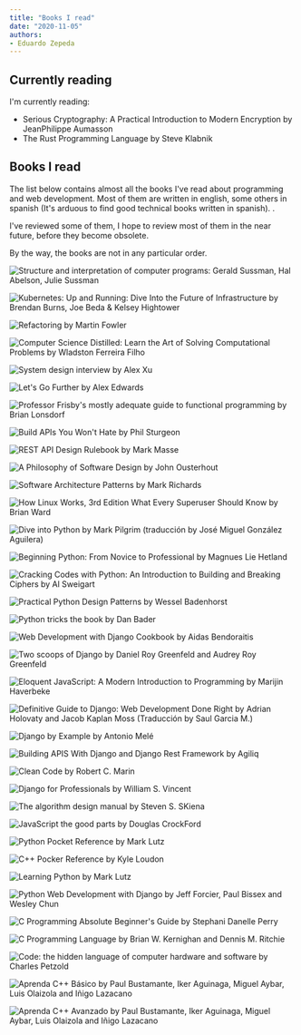 ```yaml
---
title: "Books I read"
date: "2020-11-05"
authors:
- Eduardo Zepeda
---
```


## Currently reading

I'm currently reading:

- Serious Cryptography: A Practical Introduction to Modern Encryption by JeanPhilippe Aumasson
- The Rust Programming Language by Steve Klabnik

## Books I read

The list below contains almost all the books I've read about programming and web development. Most of them are written in english, some others in spanish (It's arduous to find good technical books written in spanish). .

I've reviewed some of them, I hope to review most of them in the near future, before they become obsolete.

By the way, the books are not in any particular order.

![Structure and interpretation of computer programs: Gerald Sussman, Hal Abelson, Julie Sussman](images/sicp-js.jpg "Structure and interpretation of computer programs: Gerald Sussman, Hal Abelson, Julie Sussman")


![Kubernetes: Up and Running: Dive Into the Future of Infrastructure by Brendan Burns, Joe Beda & Kelsey Hightower](images/kubernetes-up-and-running.jpg "Kubernetes: Up and Running: Dive Into the Future of Infrastructure by Brendan Burns, Joe Beda & Kelsey Hightower")


![Refactoring by Martin Fowler](images/refactoring.jpg "Refactoring by Martin Fowler")


![Computer Science Distilled: Learn the Art of Solving Computational Problems by Wladston Ferreira Filho](images/computer-science-distilled.jpg "Computer Science Distilled: Learn the Art of Solving Computational Problems by Wladston Ferreira Filho")


![System design interview by Alex Xu](images/system-design-interview.jpg "System design interview by Alex Xu")


![Let's Go Further by Alex Edwards](images/lets-go-further.jpg "Let's Go Further by Alex Edwards")


![Professor Frisby's mostly adequate guide to functional programming by Brian Lonsdorf](images/professor-frisby.jpg "Professor Frisby's mostly adequate guide to functional programming by Brian Lonsdorf")


![Build APIs You Won't Hate by Phil Sturgeon](images/build-apis-you-wont-hate.jpg "Build APIs You Won't Hate by Phil Sturgeon")


![REST API Design Rulebook by Mark Masse](images/rest-api-design.jpg "REST API Design Rulebook by Mark Masse")


![A Philosophy of Software Design by John Ousterhout](images/a-philosophy-of-software-design.jpg "A Philosophy of Software Design by John Ousterhout")


![Software Architecture Patterns by Mark Richards](images/software-architecture-patterns.jpg "Software Architecture Patterns by Mark Richards")


![How Linux Works, 3rd Edition What Every Superuser Should Know by Brian Ward](images/how-linux-works.jpg "How Linux Works, 3rd Edition What Every Superuser Should Know by Brian Ward")


![Dive into Python by Mark Pilgrim (traducción by José Miguel González Aguilera)](images/dive-into-python.jpg "Dive into Python by Mark Pilgrim (traducción by José Miguel González Aguilera)")


![Beginning Python: From Novice to Professional by Magnues Lie Hetland](images/beginning-python.jpg "Beginning Python: From Novice to Professional by Magnues Lie Hetland")


![Cracking Codes with Python: An Introduction to Building and Breaking Ciphers by Al Sweigart](images/cracking-codes-with-python.jpg "Cracking Codes with Python: An Introduction to Building and Breaking Ciphers by Al Sweigart")


![Practical Python Design Patterns by Wessel Badenhorst](images/practical-python-design-patterns.jpg "Practical Python Design Patterns by Wessel Badenhorst")


![Python tricks the book by Dan Bader](images/python-tricks-the-book.jpg "Python tricks the book by Dan Bader")


![Web Development with Django Cookbook by Aidas Bendoraitis](images/web-development-with-django-cookbook.jpg "Web Development with Django Cookbook by Aidas Bendoraitis")


![Two scoops of Django by Daniel Roy Greenfeld and Audrey Roy Greenfeld](images/two-scoops-of-django.jpg "Two scoops of Django by Daniel Roy Greenfeld and Audrey Roy Greenfeld")


![Eloquent JavaScript: A Modern Introduction to Programming by Marijin Haverbeke](images/eloquent-javascript.jpg "Eloquent JavaScript: A Modern Introduction to Programming by Marijin Haverbeke")


![Definitive Guide to Django: Web Development Done Right by Adrian Holovaty and Jacob Kaplan Moss (Traducción by Saul Garcia M.)](images/the-definitive-guide-to-django.jpg "Definitive Guide to Django: Web Development Done Right by Adrian Holovaty and Jacob Kaplan Moss (Traducción by Saul Garcia M.)")


![Django by Example by Antonio Melé](images/django-by-example.jpg "Django by Example by Antonio Melé")


![Building APIS With Django and Django Rest Framework by Agiliq](images/building-apis-with-django-and-drf.jpg "Building APIS With Django and Django Rest Framework by Agiliq")


![Clean Code by Robert C. Marin](images/clean-code.jpg "Clean Code by Robert C. Marin")


![Django for Professionals by William S. Vincent](images/django-for-professionals.jpg "Django for Professionals by William S. Vincent")


![The algorithm design manual by Steven S. SKiena](images/the-algorithm-design-manual.jpg "The algorithm design manual by Steven S. SKiena")


![JavaScript the good parts by Douglas CrockFord](images/javascript-the-good-parts.jpg "JavaScript the good parts by Douglas CrockFord")


![Python Pocket Reference by Mark Lutz](images/python-pocket-reference.jpg "Python Pocket Reference by Mark Lutz")


![C++ Pocker Reference by Kyle Loudon](images/cpp-pocket-reference.jpg "C++ Pocker Reference by Kyle Loudon")


![Learning Python by Mark Lutz](images/learning-python.jpg "Learning Python by Mark Lutz")


![Python Web Development with Django by Jeff Forcier, Paul Bissex and Wesley Chun](images/python-web-development.jpg "Python Web Development with Django by Jeff Forcier, Paul Bissex and Wesley Chun")


![C Programming Absolute Beginner's Guide by Stephani Danelle Perry](images/c-programming.jpg "C Programming Absolute Beginner's Guide by Stephani Danelle Perry")


![C Programming Language by Brian W. Kernighan and Dennis M. Ritchie](images/the-c-programming-language.jpg "C Programming Language by Brian W. Kernighan and Dennis M. Ritchie")


![Code: the hidden language of computer hardware and software by Charles Petzold](images/code.jpg "Code: the hidden language of computer hardware and software by Charles Petzold")


![Aprenda C++ Básico by Paul Bustamante, Iker Aguinaga, Miguel Aybar, Luis Olaizola and Iñigo Lazacano](images/aprenda-cpp-basico.jpg "Aprenda C++ Básico by Paul Bustamante, Iker Aguinaga, Miguel Aybar, Luis Olaizola and Iñigo Lazacano")


![Aprenda C++ Avanzado by Paul Bustamante, Iker Aguinaga, Miguel Aybar, Luis Olaizola and Iñigo Lazacano](images/aprenda-cpp-avanzado.jpg "Aprenda C++ Avanzado by Paul Bustamante, Iker Aguinaga, Miguel Aybar, Luis Olaizola and Iñigo Lazacano")